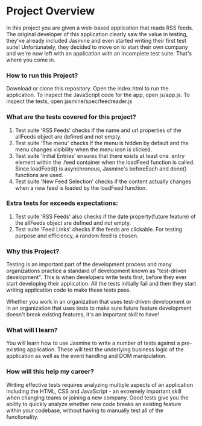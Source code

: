<h1>Project Overview</h1>

In this project you are given a web-based application that reads RSS feeds. The original developer of this application clearly saw the value in testing, they've already included Jasmine and even started writing their first test suite! Unfortunately, they decided to move on to start their own company and we're now left with an application with an incomplete test suite. That's where you come in.

<h3>How to run this Project?</h3>

Download or clone this repository. Open the index.html to run the application. To inspect the JavaScript code for the app, open js/app.js. To inspect the tests, open jasmine/spec/feedreader.js 

<h3>What are the tests covered for this project?</h3>

1. Test suite 'RSS Feeds' checks if the name and url properties of the allFeeds object are defined and not empty.
2. Test suite 'The menu' checks if the menu is hidden by default and the menu changes visibility when the menu icon is clicked.
3. Test suite 'Initial Entries' ensures that there exists at least one .entry element within the .feed container when the loadFeed function is called. Since loadFeed() is asynchronous, Jasmine's beforeEach and done() functions are used.
4. Test suite 'New Feed Selection' checks if the content actually changes when a new feed is loaded by the loadFeed function.

<h3>Extra tests for exceeds expectations:</h3>

1. Test suite 'RSS Feeds' also checks if the date property(future feature) of the allFeeds object are defined and not empty.
2. Test suite 'Feed Links' checks if the feeds are clickable. For testing purpose and efficiency, a random feed is chosen.

<h3>Why this Project?</h3>

Testing is an important part of the development process and many organizations practice a standard of development known as "test-driven development". This is when developers write tests first, before they ever start developing their application. All the tests initially fail and then they start writing application code to make these tests pass.

Whether you work in an organization that uses test-driven development or in an organization that uses tests to make sure future feature development doesn't break existing features, it's an important skill to have!

<h3>What will I learn?</h3>

You will learn how to use Jasmine to write a number of tests against a pre-existing application. These will test the underlying business logic of the application as well as the event handling and DOM manipulation.

<h3>How will this help my career?</h3>

Writing effective tests requires analyzing multiple aspects of an application including the HTML, CSS and JavaScript - an extremely important skill when changing teams or joining a new company.
Good tests give you the ability to quickly analyze whether new code breaks an existing feature within your codebase, without having to manually test all of the functionality.

